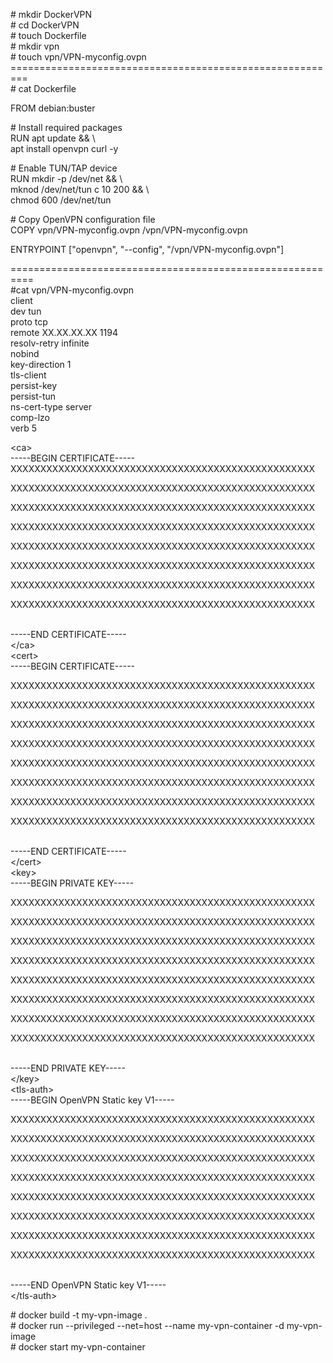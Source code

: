 <p># mkdir DockerVPN<br /># cd DockerVPN<br /># touch Dockerfile<br /># mkdir vpn<br /># touch vpn/VPN-myconfig.ovpn<br />=========================================================<br /># cat Dockerfile</p>
<p>FROM debian:buster</p>
<p># Install required packages<br />RUN apt update &amp;&amp; \<br />apt install openvpn curl -y</p>
<p># Enable TUN/TAP device<br />RUN mkdir -p /dev/net &amp;&amp; \<br />mknod /dev/net/tun c 10 200 &amp;&amp; \<br />chmod 600 /dev/net/tun</p>
<p># Copy OpenVPN configuration file<br />COPY vpn/VPN-myconfig.ovpn /vpn/VPN-myconfig.ovpn</p>
<p>ENTRYPOINT ["openvpn", "--config", "/vpn/VPN-myconfig.ovpn"]</p>
<p>==========================================================<br />#cat vpn/VPN-myconfig.ovpn<br />client<br />dev tun<br />proto tcp<br />remote XX.XX.XX.XX 1194<br />resolv-retry infinite<br />nobind<br />key-direction 1<br />tls-client<br />persist-key<br />persist-tun<br />ns-cert-type server<br />comp-lzo <br />verb 5</p>
<p>&lt;ca&gt;<br />-----BEGIN CERTIFICATE-----<br />XXXXXXXXXXXXXXXXXXXXXXXXXXXXXXXXXXXXXXXXXXXXXXXXXXX</p>
<p>XXXXXXXXXXXXXXXXXXXXXXXXXXXXXXXXXXXXXXXXXXXXXXXXXXX</p>
<p>XXXXXXXXXXXXXXXXXXXXXXXXXXXXXXXXXXXXXXXXXXXXXXXXXXX</p>
<p>XXXXXXXXXXXXXXXXXXXXXXXXXXXXXXXXXXXXXXXXXXXXXXXXXXX</p>
<p>XXXXXXXXXXXXXXXXXXXXXXXXXXXXXXXXXXXXXXXXXXXXXXXXXXX</p>
<p>XXXXXXXXXXXXXXXXXXXXXXXXXXXXXXXXXXXXXXXXXXXXXXXXXXX</p>
<p>XXXXXXXXXXXXXXXXXXXXXXXXXXXXXXXXXXXXXXXXXXXXXXXXXXX</p>
<p>XXXXXXXXXXXXXXXXXXXXXXXXXXXXXXXXXXXXXXXXXXXXXXXXXXX</p>
<p><br />-----END CERTIFICATE-----<br />&lt;/ca&gt;<br />&lt;cert&gt;<br />-----BEGIN CERTIFICATE-----</p>
<p>XXXXXXXXXXXXXXXXXXXXXXXXXXXXXXXXXXXXXXXXXXXXXXXXXXX</p>
<p>XXXXXXXXXXXXXXXXXXXXXXXXXXXXXXXXXXXXXXXXXXXXXXXXXXX</p>
<p>XXXXXXXXXXXXXXXXXXXXXXXXXXXXXXXXXXXXXXXXXXXXXXXXXXX</p>
<p>XXXXXXXXXXXXXXXXXXXXXXXXXXXXXXXXXXXXXXXXXXXXXXXXXXX</p>
<p>XXXXXXXXXXXXXXXXXXXXXXXXXXXXXXXXXXXXXXXXXXXXXXXXXXX</p>
<p>XXXXXXXXXXXXXXXXXXXXXXXXXXXXXXXXXXXXXXXXXXXXXXXXXXX</p>
<p>XXXXXXXXXXXXXXXXXXXXXXXXXXXXXXXXXXXXXXXXXXXXXXXXXXX</p>
<p>XXXXXXXXXXXXXXXXXXXXXXXXXXXXXXXXXXXXXXXXXXXXXXXXXXX</p>
<p><br />-----END CERTIFICATE-----<br />&lt;/cert&gt;<br />&lt;key&gt;<br />-----BEGIN PRIVATE KEY-----</p>
<p>XXXXXXXXXXXXXXXXXXXXXXXXXXXXXXXXXXXXXXXXXXXXXXXXXXX</p>
<p>XXXXXXXXXXXXXXXXXXXXXXXXXXXXXXXXXXXXXXXXXXXXXXXXXXX</p>
<p>XXXXXXXXXXXXXXXXXXXXXXXXXXXXXXXXXXXXXXXXXXXXXXXXXXX</p>
<p>XXXXXXXXXXXXXXXXXXXXXXXXXXXXXXXXXXXXXXXXXXXXXXXXXXX</p>
<p>XXXXXXXXXXXXXXXXXXXXXXXXXXXXXXXXXXXXXXXXXXXXXXXXXXX</p>
<p>XXXXXXXXXXXXXXXXXXXXXXXXXXXXXXXXXXXXXXXXXXXXXXXXXXX</p>
<p>XXXXXXXXXXXXXXXXXXXXXXXXXXXXXXXXXXXXXXXXXXXXXXXXXXX</p>
<p>XXXXXXXXXXXXXXXXXXXXXXXXXXXXXXXXXXXXXXXXXXXXXXXXXXX</p>
<p><br />-----END PRIVATE KEY-----<br />&lt;/key&gt;<br />&lt;tls-auth&gt;<br />-----BEGIN OpenVPN Static key V1-----</p>
<p>XXXXXXXXXXXXXXXXXXXXXXXXXXXXXXXXXXXXXXXXXXXXXXXXXXX</p>
<p>XXXXXXXXXXXXXXXXXXXXXXXXXXXXXXXXXXXXXXXXXXXXXXXXXXX</p>
<p>XXXXXXXXXXXXXXXXXXXXXXXXXXXXXXXXXXXXXXXXXXXXXXXXXXX</p>
<p>XXXXXXXXXXXXXXXXXXXXXXXXXXXXXXXXXXXXXXXXXXXXXXXXXXX</p>
<p>XXXXXXXXXXXXXXXXXXXXXXXXXXXXXXXXXXXXXXXXXXXXXXXXXXX</p>
<p>XXXXXXXXXXXXXXXXXXXXXXXXXXXXXXXXXXXXXXXXXXXXXXXXXXX</p>
<p>XXXXXXXXXXXXXXXXXXXXXXXXXXXXXXXXXXXXXXXXXXXXXXXXXXX</p>
<p>XXXXXXXXXXXXXXXXXXXXXXXXXXXXXXXXXXXXXXXXXXXXXXXXXXX</p>
<p><br />-----END OpenVPN Static key V1-----<br />&lt;/tls-auth&gt;</p>
<p></p>
<p></p>
<p># docker build -t my-vpn-image .<br /># docker run --privileged --net=host --name my-vpn-container -d my-vpn-image<br /># docker start my-vpn-container</p>
